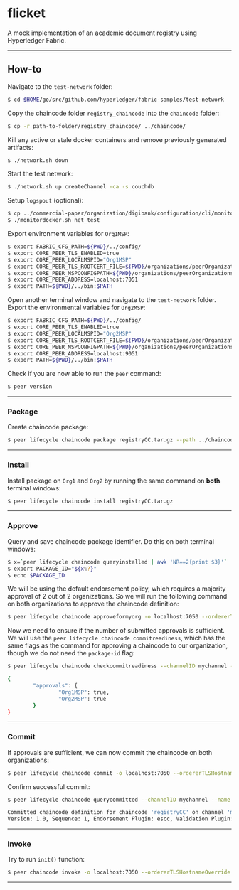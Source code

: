 # flicket
A mock implementation of an academic document registry using Hyperledger Fabric.

***

## How-to

Navigate to the `test-network` folder:

```bash
$ cd $HOME/go/src/github.com/hyperledger/fabric-samples/test-network
```

Copy the chaincode folder `registry_chaincode` into the `chaincode` folder:

```bash
$ cp -r path-to-folder/registry_chaincode/ ../chaincode/
```

Kill any active or stale docker containers and remove previously generated artifacts:

```bash
$ ./network.sh down
```

Start the test network:

```bash
$ ./network.sh up createChannel -ca -s couchdb
```

Setup `logspout` (optional):

```bash
$ cp ../commercial-paper/organization/digibank/configuration/cli/monitordocker.sh .
$ ./monitordocker.sh net_test
```

Export environment variables for `Org1MSP`:

```bash
$ export FABRIC_CFG_PATH=${PWD}/../config/
$ export CORE_PEER_TLS_ENABLED=true
$ export CORE_PEER_LOCALMSPID="Org1MSP"
$ export CORE_PEER_TLS_ROOTCERT_FILE=${PWD}/organizations/peerOrganizations/org1.example.com/peers/peer0.org1.example.com/tls/ca.crt
$ export CORE_PEER_MSPCONFIGPATH=${PWD}/organizations/peerOrganizations/org1.example.com/users/Admin@org1.example.com/msp
$ export CORE_PEER_ADDRESS=localhost:7051
$ export PATH=${PWD}/../bin:$PATH
```

Open another terminal window and navigate to the `test-network` folder. Export the environmental variables for `Org2MSP`:

```bash
$ export FABRIC_CFG_PATH=${PWD}/../config/
$ export CORE_PEER_TLS_ENABLED=true
$ export CORE_PEER_LOCALMSPID="Org2MSP"
$ export CORE_PEER_TLS_ROOTCERT_FILE=${PWD}/organizations/peerOrganizations/org2.example.com/peers/peer0.org2.example.com/tls/ca.crt
$ export CORE_PEER_MSPCONFIGPATH=${PWD}/organizations/peerOrganizations/org2.example.com/users/Admin@org2.example.com/msp
$ export CORE_PEER_ADDRESS=localhost:9051
$ export PATH=${PWD}/../bin:$PATH
```

Check if you are now able to run the `peer` command:

```bash
$ peer version
```
***

### Package

Create chaincode package:

```bash
$ peer lifecycle chaincode package registryCC.tar.gz --path ../chaincode/registry_chaincode --lang node --label documentregistrycc_1.0
```

***

### Install

Install package on `Org1` and `Org2` by running the same command on **both** terminal windows:

```bash
$ peer lifecycle chaincode install registryCC.tar.gz
```
***

### Approve

Query and save chaincode package identifier. Do this on both terminal windows:

```bash
$ x=`peer lifecycle chaincode queryinstalled | awk 'NR==2{print $3}'`
$ export PACKAGE_ID="${x%?}"
$ echo $PACKAGE_ID

```

We will be using the default endorsement policy, which requires a majority approval of 2 out of 2 organizations. So we will run the following command on both organizations to approve the chaincode definition:

```bash
$ peer lifecycle chaincode approveformyorg -o localhost:7050 --ordererTLSHostnameOverride orderer.example.com --channelID mychannel --name registryCC --version 1.0 --package-id $PACKAGE_ID --sequence 1 --tls --cafile ${PWD}/organizations/ordererOrganizations/example.com/orderers/orderer.example.com/msp/tlscacerts/tlsca.example.com-cert.pem
```

Now we need to ensure if the number of submitted approvals is sufficient. We will use the `peer lifecycle chaincode commitreadiness`, which has the same flags as the command for approving a chaincode to our organization, though we do not need the `package-id` flag:

```bash
$ peer lifecycle chaincode checkcommitreadiness --channelID mychannel --name registryCC --version 1.0 --sequence 1 --tls --cafile ${PWD}/organizations/ordererOrganizations/example.com/orderers/orderer.example.com/msp/tlscacerts/tlsca.example.com-cert.pem --output json
```

```bash
{
        "approvals": {
                "Org1MSP": true,
                "Org2MSP": true
        }
}
```

***

### Commit

If approvals are sufficient, we can now commit the chaincode on both organizations:

```bash
$ peer lifecycle chaincode commit -o localhost:7050 --ordererTLSHostnameOverride orderer.example.com --channelID mychannel --name registryCC --version 1.0 --sequence 1 --tls --cafile ${PWD}/organizations/ordererOrganizations/example.com/orderers/orderer.example.com/msp/tlscacerts/tlsca.example.com-cert.pem --peerAddresses localhost:7051 --tlsRootCertFiles ${PWD}/organizations/peerOrganizations/org1.example.com/peers/peer0.org1.example.com/tls/ca.crt --peerAddresses localhost:9051 --tlsRootCertFiles ${PWD}/organizations/peerOrganizations/org2.example.com/peers/peer0.org2.example.com/tls/ca.crt
```

Confirm successful commit:

```bash
$ peer lifecycle chaincode querycommitted --channelID mychannel --name registryCC --cafile ${PWD}/organizations/ordererOrganizations/example.com/orderers/orderer.example.com/msp/tlscacerts/tlsca.example.com-cert.pem
```

```bash
Committed chaincode definition for chaincode 'registryCC' on channel 'mychannel':
Version: 1.0, Sequence: 1, Endorsement Plugin: escc, Validation Plugin: vscc, Approvals: [Org1MSP: true, Org2MSP: true]
```

***

### Invoke

Try to run `init()` function:

```bash
$ peer chaincode invoke -o localhost:7050 --ordererTLSHostnameOverride orderer.example.com --tls --cafile ${PWD}/organizations/ordererOrganizations/example.com/orderers/orderer.example.com/msp/tlscacerts/tlsca.example.com-cert.pem -C mychannel -n registryCC --peerAddresses localhost:7051 --tlsRootCertFiles ${PWD}/organizations/peerOrganizations/org1.example.com/peers/peer0.org1.example.com/tls/ca.crt --peerAddresses localhost:9051 --tlsRootCertFiles ${PWD}/organizations/peerOrganizations/org2.example.com/peers/peer0.org2.example.com/tls/ca.crt -c '{"function":"put","Args":["doc","certificate"]}'
```

***